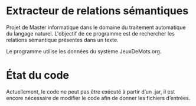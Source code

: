 # Extracteur de relations sémantiques

Projet de Master informatique dans le domaine du traitement automatique du langage naturel.
L'objectif de ce programme est de rechercher les relations sémantique présentes dans un texte.

Le programme utilise les données du système JeuxDeMots.org.

# État du code

Actuellement, le code ne peut pas être exécuté à partir d’un .jar, il est encore nécessaire de modifier le code afin de donner les fichiers d’entrées.
